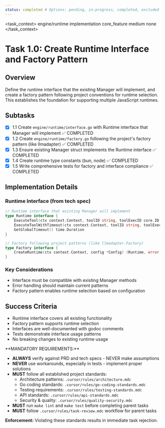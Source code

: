```yaml
---
status: completed # Options: pending, in-progress, completed, excluded
---
```


<task_context>
<domain>engine/runtime</domain>
<type>implementation</type>
<scope>core_feature</scope>
<complexity>medium</complexity>
<dependencies>none</dependencies>
</task_context>

# Task 1.0: Create Runtime Interface and Factory Pattern

## Overview

Define the runtime interface that the existing Manager will implement, and create a factory pattern following project conventions for runtime selection. This establishes the foundation for supporting multiple JavaScript runtimes.

## Subtasks

- [x] 1.1 Create `engine/runtime/interface.go` with Runtime interface that Manager will implement ✅ COMPLETED
- [x] 1.2 Create `engine/runtime/factory.go` following the project's factory pattern (like llmadapter) ✅ COMPLETED
- [x] 1.3 Ensure existing Manager struct implements the Runtime interface ✅ COMPLETED
- [x] 1.4 Create runtime type constants (bun, node) ✅ COMPLETED
- [x] 1.5 Write comprehensive tests for factory and interface compliance ✅ COMPLETED

## Implementation Details

### Runtime Interface (from tech spec)

```go
// Runtime interface that existing Manager will implement
type Runtime interface {
    ExecuteTool(ctx context.Context, toolID string, toolExecID core.ID, input *core.Input, env core.EnvMap) (*core.Output, error)
    ExecuteToolWithTimeout(ctx context.Context, toolID string, toolExecID core.ID, input *core.Input, env core.EnvMap, timeout time.Duration) (*core.Output, error)
    GetGlobalTimeout() time.Duration
}

// Factory following project patterns (like llmadapter.Factory)
type Factory interface {
    CreateRuntime(ctx context.Context, config *Config) (Runtime, error)
}
```

### Key Considerations

- Interface must be compatible with existing Manager methods
- Error handling should maintain current patterns
- Factory pattern enables runtime selection based on configuration

## Success Criteria

- Runtime interface covers all existing functionality
- Factory pattern supports runtime selection
- Interfaces are well-documented with godoc comments
- Tests demonstrate interface usage patterns
- No breaking changes to existing runtime usage

<critical>
**MANDATORY REQUIREMENTS:**

- **ALWAYS** verify against PRD and tech specs - NEVER make assumptions
- **NEVER** use workarounds, especially in tests - implement proper solutions
- **MUST** follow all established project standards:
    - Architecture patterns: `.cursor/rules/architecture.mdc`
    - Go coding standards: `.cursor/rules/go-coding-standards.mdc`
    - Testing requirements: `.cursor/rules/testing-standards.mdc`
    - API standards: `.cursor/rules/api-standards.mdc`
    - Security & quality: `.cursor/rules/quality-security.mdc`
- **MUST** run `make lint` and `make test` before completing parent tasks
- **MUST** follow `.cursor/rules/task-review.mdc` workflow for parent tasks

**Enforcement:** Violating these standards results in immediate task rejection.
</critical>

